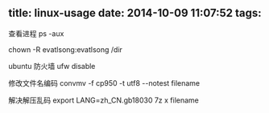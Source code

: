 title: linux-usage
date: 2014-10-09 11:07:52
tags:
---
查看进程
ps -aux 

chown -R evatlsong:evatlsong /dir

ubuntu 防火墙
ufw disable

修改文件名编码
convmv -f cp950 -t utf8 --notest filename

解决解压乱码
export LANG=zh_CN.gb18030
7z x filename
